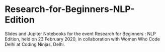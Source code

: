 # Research-for-Beginners-NLP-Edition
Slides and Jupiter Notebooks for the event Research for Beginners : NLP Edition, held on 23 February 2020, in collaboration with Women Who Code Delhi at Coding Ninjas, Delhi.
